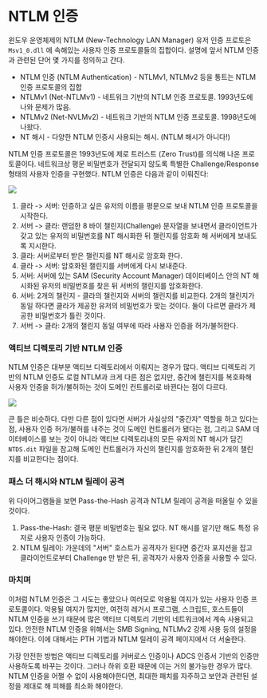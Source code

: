 # NTLM 인증

윈도우 운영체제의 NTLM (New-Technology LAN Manager) 유저 인증 프로토은 `Msv1_0.dll` 에 속해있는 사용자 인증 프로토콜들의 집합이다. 설명에 앞서 NTLM 인증과 관련된 단어 몇 가지를 정의하고 간다.&#x20;

* NTLM 인증 (NTLM Authentication) - NTLMv1, NTLMv2 등을 통트는 NTLM 인증 프로토콜의 집합&#x20;
* NTLMv1 (Net-NTLMv1) - 네트워크 기반의 NTLM 인증 프로토콜. 1993년도에 나와 문제가 많음.&#x20;
* NTLMv2 (Net-NVLMv2) - 네트워크 기반의 NTLM 인증 프로토콜. 1998년도에 나왔다.&#x20;
* NT 해시 - 다양한 NTLM 인증시 사용되는 해시. (NTLM 해시가 아니다!)&#x20;

NTLM 인증 프로토콜은 1993년도에 제로 트러스트 (Zero Trust)를 의식해 나온 프로토콜이다. 네트워크상 평문 비밀번호가 전달되지 않도록 특별한 Challenge/Response 형태의 사용자 인증을 구현했다.  NTLM 인증은 다음과 같이 이뤄진다: &#x20;

![](../../.gitbook/assets/ntlm-local-auth.drawio\(1\).png)

1. 클라 -> 서버: 인증하고 싶은 유저의 이름을 평문으로 보내 NTLM 인증 프로토콜을 시작한다.&#x20;
2. 서버 -> 클라: 랜덤한 8 바이 챌린지(Challenge) 문자열을 보내면서 클라이언트가 갖고 있는 유저의 비밀번호를 NT 해시화한 뒤 챌린지를 암호화 해 서버에게 보내도록 지시한다. &#x20;
3. 클라: 서버로부터 받은 챌린지를 NT 해시로 암호화 한다.&#x20;
4. 클라 -> 서버: 암호화된 챌린지를 서버에게 다시 보내준다.&#x20;
5. 서버: 서버에 있는 SAM (Security Account Manager) 데이터베이스 안의 NT 해시화된 유저의 비밀번호를 찾은 뒤 서버의 챌린지를 암호화한다. &#x20;
6. 서버: 2개의 챌린지 - 클라의 챌린지와 서버의 챌린지를 비교한다. 2개의 챌린지가 동일 하다면 클라가 제공한 유저의 비밀번호가 맞는 것이다. 둘이 다르면 클라가 제공한 비밀번호가 틀린 것이다.&#x20;
7. 서버 -> 클라: 2개의 챌린지 동일 여부에 따라 사용자 인증을 허가/불허한다.&#x20;

### 액티브 디렉토리 기반 NTLM 인증&#x20;

NTLM 인증은 대부분 액티브 디렉토리에서 이뤄지는 경우가 많다. 액티브 디렉토리 기반의 NTLM 인증도 로컬 NTLM과 크게 다른 점은 없지만, 중간에 챌린지를 복호화해 사용자 인증을 허가/불허하는 것이 도메인 컨트롤러로 바뀐다는 점이 다르다.&#x20;

![](../../.gitbook/assets/ntlm-network-auth.drawio\(1\).png)

큰 틀은 비슷하다. 다만 다른 점이 있다면 서버가 사실상의 "중간자" 역할을 하고 있다는 점, 사용자 인증 허가/불허를 내주는 것이 도메인 컨트롤러가 됐다는 점, 그리고 SAM 데이터베이스를 보는 것이 아니라 액티브 디렉토리내의 모든 유저의 NT 해시가 담긴 `NTDS.dit` 파일을 참고해 도메인 컨트롤러가 자신의 챌린지를 암호화한 뒤 2개의 챌린지를 비교한다는 점이다.&#x20;

### 패스 더 해시와 NTLM 릴레이 공격&#x20;

위 다이어그램들을 보면 Pass-the-Hash 공격과 NTLM 릴레이 공격을 떠올릴 수 있을 것이다.&#x20;

1. Pass-the-Hash: 결국 평문 비밀번호는 필요 없다. NT 해시를 알기만 해도 특정 유저로 사용자 인증이 가능하다.
2. NTLM 릴레이: 가운데의 "서버" 호스트가 공격자가 된다면 중간자 포지션을 잡고 클라이언트로부터 Challenge 만 받은 뒤, 공격자가 사용자 인증을 사용할 수 있다.&#x20;

### 마치며&#x20;

이처럼 NTLM 인증은 그 시도는 좋았으나 여러모로 악용될 여지가 있는 사용자 인증 프로토콜이다. 악용될 여지가 많지만, 여전히 레거시 프로그램, 스크립트, 호스트들이 NTLM 인증을 쓰기 때문에 많은 액티브 디렉토리 기반의 네트워크에서 계속 사용되고 있다. 안전한 NTLM 인증을 위해서는 SMB Signing, NTLMv2 강제 사용 등의 설정을 해야한다. 이에 대해서는 PTH 기법과 NTLM 릴레이 공격 페이지에서 더 서술한다.&#x20;

가장 안전한 방법은 액티브 디렉토리를 커버로스 인증이나 ADCS 인증서 기반의 인증만 사용하도록 바꾸는 것이다. 그러나 하위 호환 때문에 이는 거의 불가능한 경우가 많다. NTLM 인증을 어쩔 수 없이 사용해야한다면, 최대한 패치를 자주하고 보안과 관련된 설정을 제대로 해 피해를 최소화 해야한다.&#x20;

